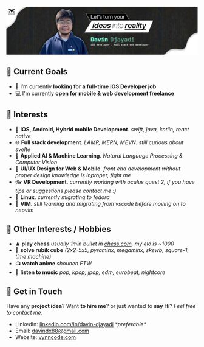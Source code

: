 ![](./src-readme/Linkedin%20Banner%20Davin%20Djayadi.png)
## 🎯 Current Goals
- 🔭 I’m currently **looking for a full-time iOS Developer job**
- 💻 I'm currently **open for mobile & web development freelance**  

## 💖 Interests
- 📱 **iOS, Android, Hybrid mobile Development**. _swift, java, kotlin, react native_
- 🌐 **Full stack development**. _LAMP, MERN, MEVN. still curious about svelte_
- 🤖 **Applied AI & Machine Learning**. _Natural Language Processing & Computer Vision_
- 🎨 **UI/UX Design for Web & Mobile**. _front end development without proper design knowledge is inproper, fight me_
- 👓 **VR Development**. _currently working with oculus quest 2, if you have tips or suggestions please contact me :)_
- 🐧 **Linux**. _currently migrating to fedora_
- 🖖 **VIM**. _still learning and migrating from vscode before moving on to neovim_

## 🚀 Other Interests / Hobbies
- ♟ **play chess** _usually 1min bullet in [chess.com](https://chess.com). my elo is ~1000_
- 🎲 **solve rubik cube** _(2x2-5x5, pyraminx, megaminx, skewb, square-1, time machine)_
- 📺 **watch anime** _shounen FTW_
- 🎵 **listen to music** _pop, kpop, jpop, edm, eurobeat, nightcore_

## 👋 Get in Touch
Have any **project idea**? Want **to hire me**? or just wanted to **say Hi**? *Feel free to contact me*.  
- LinkedIn: [linkedin.com/in/davin-djayadi](https://linkedin.com/in/davin-djayadi)  _\*preferable\*_
- Email: [davindx88@gmail.com](mailto:davindx88@gmail.com)
- Website: [vynncode.com](http://vynncode.com)